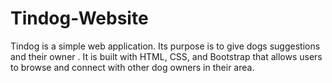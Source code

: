 # Tindog-Website
Tindog is a simple web application. Its purpose is to give dogs suggestions and their owner . It is built with HTML, CSS, and Bootstrap that allows users to browse and connect with other dog owners in their area.
